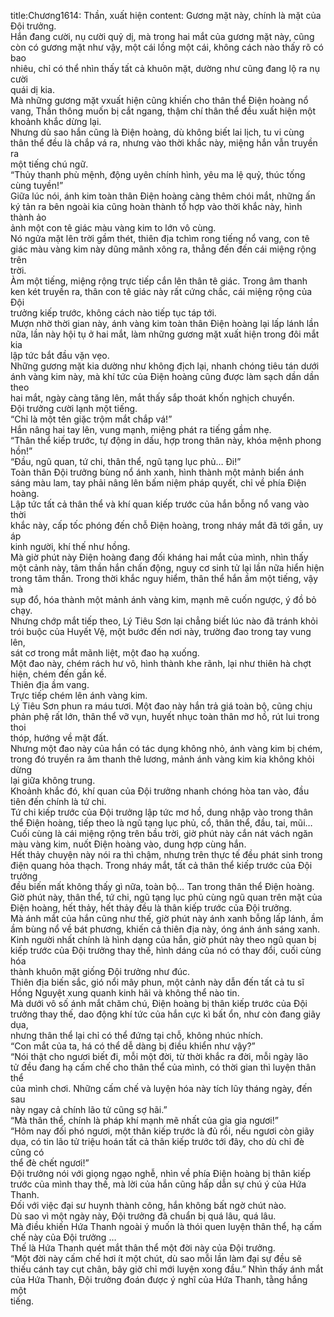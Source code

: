 title:Chương1614: Thần, xuất hiện
content:
Gương mặt này, chính là mặt của Đội trưởng.<br>Hắn đang cười, nụ cười quỷ dị, mà trong hai mắt của gương mặt này, cũng<br>còn có gương mặt như vậy, một cái lồng một cái, không cách nào thấy rõ có bao<br>nhiêu, chỉ có thể nhìn thấy tất cả khuôn mặt, dường như cũng đang lộ ra nụ cười<br>quái dị kia.<br>Mà những gương mặt vxuất hiện cũng khiến cho thân thể Điện hoàng nổ<br>vang, Thần thông muốn bị cắt ngang, thậm chí thân thể đều xuất hiện một<br>khoảnh khắc dừng lại.<br>Nhưng dù sao hắn cũng là Điện hoàng, dù không biết lai lịch, tu vi cùng<br>thân thể đều là chắp vá ra, nhưng vào thời khắc này, miệng hắn vẫn truyền ra<br>một tiếng chú ngữ.<br>“Thủy thanh phù mệnh, động uyên chính hình, yêu ma lệ quỷ, thúc tống<br>cùng tuyền!”<br>Giữa lúc nói, ánh kim toàn thân Điện hoàng càng thêm chói mắt, những ấn<br>ký tản ra bên ngoài kia cũng hoàn thành tổ hợp vào thời khắc này, hình thành ảo<br>ảnh một con tê giác màu vàng kim to lớn vô cùng.<br>Nó ngửa mặt lên trời gầm thét, thiên địa tchìm rong tiếng nổ vang, con tê<br>giác màu vàng kim này dũng mãnh xông ra, thẳng đến đến cái miệng rộng trên<br>trời.<br>Àm một tiếng, miệng rộng trực tiếp cắn lên thân tê giác. Trong âm thanh<br>ken két truyền ra, thân con tê giác này rất cứng chắc, cái miệng rộng của Đội<br>trưởng kiếp trước, không cách nào tiếp tục táp tới.<br>Mượn nhờ thời gian này, ánh vàng kim toàn thân Điện hoàng lại lấp lánh lần<br>nữa, lần này hội tụ ở hai mắt, làm những gương mặt xuất hiện trong đôi mắt kia<br>lập tức bắt đầu vặn vẹo.<br>Những gương mặt kia dường như không địch lại, nhanh chóng tiêu tán dưới<br>ánh vàng kim này, mà khí tức của Điện hoàng cũng được làm sạch dần dần theo<br>hai mắt, ngày càng tăng lên, mắt thấy sắp thoát khốn nghịch chuyển.<br>Đội trưởng cười lạnh một tiếng.<br>“Chỉ là một tên giặc trộm mắt chắp vá!”<br>Hắn nâng hai tay lên, vung mạnh, miệng phát ra tiếng gầm nhẹ.<br>“Thân thể kiếp trước, tự động in dấu, hợp trong thân này, khóa mệnh phong<br>hồn!”<br>“Đầu, ngũ quan, tứ chi, thân thể, ngũ tạng lục phủ… Đi!”<br>Toàn thân Đội trưởng bùng nổ ánh xanh, hình thành một mảnh biển ánh<br>sáng màu lam, tay phải nâng lên bấm niệm pháp quyết, chỉ về phía Điện hoàng.<br>Lập tức tất cả thân thể và khí quan kiếp trước của hắn bỗng nổ vang vào thời<br>khắc này, cấp tốc phóng đến chỗ Điện hoàng, trong nháy mắt đã tới gần, uy áp<br>kinh người, khí thế như hồng.<br>Mà giờ phút này Điện hoàng đang đối kháng hai mắt của mình, nhìn thấy<br>một cảnh này, tâm thần hắn chấn động, nguy cơ sinh tử lại lần nữa hiển hiện<br>trong tâm thần. Trong thời khắc nguy hiểm, thân thể hắn ầm một tiếng, vậy mà<br>sụp đổ, hóa thành một mảnh ánh vàng kim, mạnh mẽ cuốn ngược, ý đồ bỏ chạy.<br>Nhưng chớp mắt tiếp theo, Lý Tiêu Sơn lại chẳng biết lúc nào đã tránh khỏi<br>trói buộc của Huyết Vệ, một bước đến nơi này, trường đao trong tay vung lên,<br>sát cơ trong mắt mãnh liệt, một đao hạ xuống.<br>Một đao này, chém rách hư vô, hình thành khe rãnh, lại như thiên hà chợt<br>hiện, chém đến gần kề.<br>Thiên địa ầm vang.<br>Trực tiếp chém lên ánh vàng kim.<br>Lý Tiêu Sơn phun ra máu tươi. Một đao này hắn trả giá toàn bộ, cũng chịu<br>phản phệ rất lớn, thân thể vỡ vụn, huyết nhục toàn thân mơ hồ, rút lui trong thoi<br>thóp, hướng về mặt đất.<br>Nhưng một đao này của hắn có tác dụng không nhỏ, ánh vàng kim bị chém,<br>trong đó truyền ra âm thanh thê lương, mảnh ánh vàng kim kia không khỏi dừng<br>lại giữa không trung.<br>Khoảnh khắc đó, khí quan của Đội trưởng nhanh chóng hòa tan vào, đầu<br>tiên đến chính là tứ chi.<br>Tứ chi kiếp trước của Đội trưởng lập tức mơ hồ, dung nhập vào trong thân<br>thể Điện hoàng, tiếp theo là ngũ tạng lục phủ, cổ, thân thể, đầu, tai, mũi…<br>Cuối cùng là cái miệng rộng trên bầu trời, giờ phút này cắn nát vách ngăn<br>màu vàng kim, nuốt Điện hoàng vào, dung hợp cùng hắn.<br>Hết thảy chuyện này nói ra thì chậm, nhưng trên thực tế đều phát sinh trong<br>điện quang hỏa thạch. Trong nháy mắt, tất cả thân thể kiếp trước của Đội trưởng<br>đều biến mất không thấy gì nữa, toàn bộ… Tan trong thân thể Điện hoàng.<br>Giờ phút này, thân thể, tứ chi, ngũ tạng lục phủ cùng ngũ quan trên mặt của<br>Điện hoàng, hết thảy, hết thảy đều là thân kiếp trước của Đội trưởng.<br>Mà ánh mắt của hắn cũng như thế, giờ phút này ánh xanh bỗng lấp lánh, ầm<br>ầm bùng nổ về bát phương, khiến cả thiên địa này, óng ánh ánh sáng xanh.<br>Kinh người nhất chính là hình dạng của hắn, giờ phút này theo ngũ quan bị<br>kiếp trước của Đội trưởng thay thế, hình dáng của nó có thay đổi, cuối cùng hóa<br>thành khuôn mặt giống Đội trưởng như đúc.<br>Thiên địa biến sắc, gió nổi mây phun, một cảnh này dẫn đến tất cả tu sĩ<br>Hồng Nguyệt xung quanh kinh hãi và không thể nào tin.<br>Mà dưới vô số ánh mắt chăm chú, Điện hoàng bị thân kiếp trước của Đội<br>trưởng thay thế, dao động khí tức của hắn cực kì bất ổn, như còn đang giãy dụa,<br>nhưng thân thể lại chỉ có thể đứng tại chỗ, không nhúc nhích.<br>“Con mắt của ta, há có thể dễ dàng bị điều khiển như vậy?”<br>“Nói thật cho ngươi biết đi, mỗi một đời, từ thời khắc ra đời, mỗi ngày lão<br>tử đều đang hạ cấm chế cho thân thể của mình, có thời gian thì luyện thân thể<br>của mình chơi. Những cấm chế và luyện hóa này tích lũy tháng ngày, đến sau<br>này ngay cả chính lão tử cũng sợ hãi.”<br>“Mà thân thể, chính là pháp khí mạnh mẽ nhất của gia gia ngươi!”<br>“Hôm nay đối phó ngươi, một thân kiếp trước là đủ rồi, nếu ngươi còn giãy<br>dụa, có tin lão tử triệu hoán tất cả thân kiếp trước tới đây, cho dù chỉ đè cũng có<br>thể đè chết ngươi!”<br>Đội trưởng nói với giọng ngạo nghễ, nhìn về phía Điện hoàng bị thân kiếp<br>trước của mình thay thế, mà lời của hắn cũng hấp dẫn sự chú ý của Hứa Thanh.<br>Đối với việc đại sư huynh thành công, hắn không bất ngờ chút nào.<br>Dù sao vì một ngày này, Đội trưởng đã chuẩn bị quá lâu, quá lâu.<br>Mà điều khiến Hứa Thanh ngoài ý muốn là thói quen luyện thân thể, hạ cấm<br>chế này của Đội trưởng …<br>Thế là Hứa Thanh quét mắt thân thể một đời này của Đội trưởng.<br>“Một đời này cấm chế hơi ít một chút, dù sao mỗi lần làm đại sự đều sẽ<br>thiếu cánh tay cụt chân, bây giờ chỉ mới luyện xong đầu.” Nhìn thấy ánh mắt<br>của Hứa Thanh, Đội trưởng đoán được ý nghĩ của Hứa Thanh, tằng hắng một<br>tiếng.